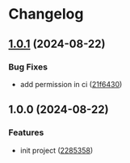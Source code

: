 # Changelog

## [1.0.1](https://github.com/CrzGames/Crzgames_RCENet/compare/v1.0.0...v1.0.1) (2024-08-22)


### Bug Fixes

* add permission in ci ([21f6430](https://github.com/CrzGames/Crzgames_RCENet/commit/21f6430e1c124a8b607dd6f195c3a39b2644345f))

## 1.0.0 (2024-08-22)


### Features

* init project ([2285358](https://github.com/CrzGames/Crzgames_RCENet/commit/22853580a32b5e49a184aba2ff45c186575f1495))
